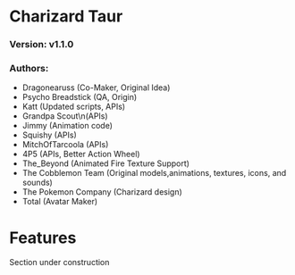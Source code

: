 # Charizard Taur
### Version: v1.1.0
### Authors:
- Dragonearuss (Co-Maker, Original Idea)
- Psycho Breadstick (QA, Origin)
- Katt (Updated scripts, APIs)
- Grandpa Scout\n(APIs)
- Jimmy (Animation code)
- Squishy (APIs)
- MitchOfTarcoola (APIs)
- 4P5 (APIs, Better Action Wheel)
- The_Beyond (Animated Fire Texture Support)
- The Cobblemon Team (Original models,animations, textures, icons, and sounds)
- The Pokemon Company (Charizard design)
- Total (Avatar Maker)

# Features
Section under construction